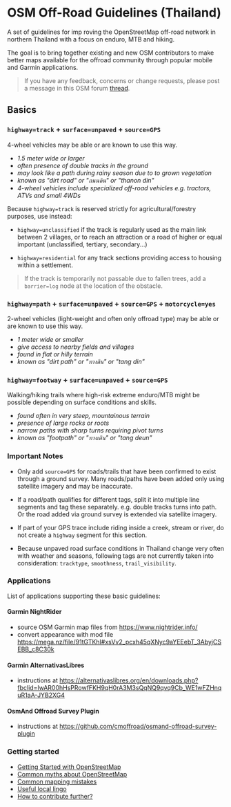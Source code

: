 
# OSM Off-Road Guidelines (Thailand)

A set of guidelines for imp
roving the OpenStreetMap off-road network in northern Thailand with a focus on enduro, MTB and hiking.

The goal is to bring together existing and new OSM contributors to make better maps available for the offroad community through popular mobile and Garmin applications.

> If you have any feedback, concerns or change requests, please post a message in this OSM forum [thread](https://forum.openstreetmap.org/viewtopic.php?pid=841479).

## Basics

### `highway=track` + `surface=unpaved` + `source=GPS`

4-wheel vehicles may be able or are known to use this way. 

- *1.5 meter wide or larger*
- *often presence of double tracks in the ground*
- *may look like a path during rainy season due to to grown vegetation*
- *known as "dirt road" or "ถนนดิน" or "thanon din"*
- *4-wheel vehicles include specialized off-road vehicles e.g. tractors, ATVs and small 4WDs*

Because `highway=track` is reserved strictly for agricultural/forestry purposes, use instead:

- `highway=unclassified` if the track is regularly used as the main link between 2 villages, or to reach an attraction or a road of higher or equal important (unclassified, tertiary, secondary...)

- `highway=residential` for any track sections providing access to housing within a settlement.

> If the track is temporarily not passable due to fallen trees, add a `barrier=log` node at the location of the obstacle.

### `highway=path` + `surface=unpaved` + `source=GPS` + `motorcycle=yes`

2-wheel vehicles (light-weight and often only offroad type) may be able or are known to use this way.

- *1 meter wide or smaller*
- *give access to nearby fields and villages*
- *found in flat or hilly terrain*
- *known as "dirt path" or "ทางดิน" or "tang din"*

### `highway=footway` + `surface=unpaved` + `source=GPS`

Walking/hiking trails where high-risk extreme enduro/MTB might be possible depending on surface conditions and skills.

- *found often in very steep, mountainous terrain*
- *presence of large rocks or roots*
- *narrow paths with sharp turns requiring pivot turns*
- *known as "footpath" or "ทางเดิน" or "tang deun"*

### Important Notes

- Only add `source=GPS` for roads/trails that have been confirmed to exist through a ground survey. Many roads/paths have been added only using satellite imagery and may be inaccurate.

- If a road/path qualifies for different tags, split it into multiple line segments and tag these separately. e.g. double tracks turns into path. Or the road added via ground survey is extended via satellite imagery.

- If part of your GPS trace include riding inside a creek, stream or river, do not create a `highway` segment for this section.

- Because unpaved road surface conditions in Thailand change very often with weather and seasons, following tags are not currently taken into consideration: `tracktype`, `smoothness`, `trail_visibility`.

### Applications

List of applications supporting these basic guidelines:

#### Garmin NightRider

- source OSM Garmin map files from https://www.nightrider.info/ 
- convert appearance with mod file https://mega.nz/file/91tGTKhI#xsVv2_pcxh45qXNyc9aYEEebT_3AbyjCSEBB_c8C30k

#### Garmin AlternativasLibres

- instructions at https://alternativaslibres.org/en/downloads.php?fbclid=IwAR00hHsPRowfFKH9qH0rA3M3sQqNQ9qvq9Cb_WE1wFZHnquR1aA-JYB2XG4

#### OsmAnd Offroad Survey Plugin

- instructions at https://github.com/cmoffroad/osmand-offroad-survey-plugin

### Getting started

- [Getting Started with OpenStreetMap](https://github.com/cmoffroad/osm-guidelines/blob/main/OSM.md)
- [Common myths about OpenStreetMap](https://github.com/cmoffroad/osm-guidelines/blob/main/MYTHS.md)
- [Common mapping mistakes](https://github.com/cmoffroad/osm-guidelines/blob/main/MISTAKES.md)
- [Useful local lingo](https://github.com/cmoffroad/osm-guidelines/blob/main/LINGO.md)
- [How to contribute further?](https://github.com/cmoffroad/osm-guidelines/blob/main/CONTRIBUTE.md)